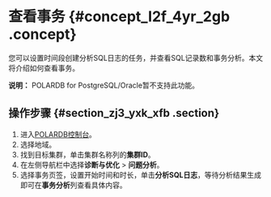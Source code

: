 # 查看事务 {#concept_l2f_4yr_2gb .concept}

您可以设置时间段创建分析SQL日志的任务，并查看SQL记录数和事务分析。本文将介绍如何查看事务。

**说明：** POLARDB for PostgreSQL/Oracle暂不支持此功能。

## 操作步骤 {#section_zj3_yxk_xfb .section}

1.  进入[POLARDB控制台](https://polardb.console.aliyun.com/)。
2.  选择地域。
3.  找到目标集群，单击集群名称列的**集群ID**。
4.  在左侧导航栏中选择**诊断与优化** \> **问题分析**。
5.  选择事务页签，设置开始时间和时长，单击**分析SQL日志**，等待分析结果生成即可在**事务分析**列查看具体内容。

